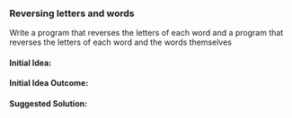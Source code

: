 ### Reversing letters and words

Write a program that reverses the letters of each word and a program that reverses the letters of each word and the
words themselves

#### Initial Idea:

#### Initial Idea Outcome:

#### Suggested Solution:
